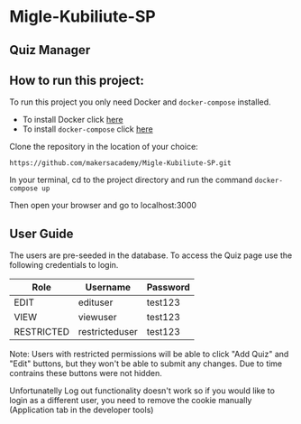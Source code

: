 # Migle-Kubiliute-SP 
## Quiz Manager 
## How to run this project:

To run this project you only need Docker and `docker-compose` installed.

- To install Docker click [here](https://docs.docker.com/get-docker/)
- To install `docker-compose` click [here](https://docs.docker.com/compose/install/)

Clone the repository in the location of your choice:

`https://github.com/makersacademy/Migle-Kubiliute-SP.git`

 In your terminal, cd to the project directory and run the command `docker-compose up`

Then open your browser and go to localhost:3000

## User Guide

The users are pre-seeded in the database. To access the Quiz page use the following credentials to login. 


Role | Username | Password
------------- | ------------- | ------------- 
EDIT  | edituser  | test123 
VIEW | viewuser  | test123 
RESTRICTED | restricteduser  | test123 


Note: Users with restricted permissions will be able to click "Add Quiz" and "Edit" buttons, but they won't be able to submit any changes. Due to time contrains these buttons were not hidden. 

Unfortunatelly Log out functionality doesn't work so if you would like to login as a different user, you need to remove the cookie manually (Application tab in the developer tools)
